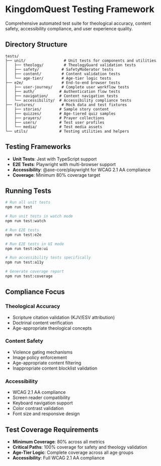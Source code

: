 # KingdomQuest Testing Framework

Comprehensive automated test suite for theological accuracy, content safety, accessibility compliance, and user experience quality.

## Directory Structure

```
tests/
├── unit/                 # Unit tests for components and utilities
│   ├── theology/         # TheologyGuard validation tests
│   ├── safety/          # SafetyModerator tests
│   ├── content/         # Content validation tests
│   └── age-tier/        # Age-tier logic tests
├── e2e/                 # End-to-end browser tests
│   ├── user-journey/    # Complete user workflow tests
│   ├── auth/           # Authentication flow tests
│   ├── navigation/     # Content navigation tests
│   └── accessibility/  # Accessibility compliance tests
├── fixtures/            # Mock data and test fixtures
│   ├── stories/        # Sample story content
│   ├── quizzes/        # Age-tiered quiz samples
│   ├── prayers/        # Prayer collections
│   ├── users/          # Test user profiles
│   └── media/          # Test media assets
└── utils/              # Testing utilities and helpers
```

## Testing Frameworks

- **Unit Tests**: Jest with TypeScript support
- **E2E Tests**: Playwright with multi-browser support
- **Accessibility**: @axe-core/playwright for WCAG 2.1 AA compliance
- **Coverage**: Minimum 80% coverage target

## Running Tests

```bash
# Run all unit tests
npm run test

# Run unit tests in watch mode
npm run test:watch

# Run E2E tests
npm run test:e2e

# Run E2E tests in UI mode
npm run test:e2e:ui

# Run accessibility tests specifically
npm run test:a11y

# Generate coverage report
npm run test:coverage
```

## Compliance Focus

### Theological Accuracy
- Scripture citation validation (KJV/ESV attribution)
- Doctrinal content verification
- Age-appropriate theological concepts

### Content Safety
- Violence gating mechanisms
- Image policy enforcement
- Age-appropriate content filtering
- Inappropriate content blocklist validation

### Accessibility
- WCAG 2.1 AA compliance
- Screen reader compatibility
- Keyboard navigation support
- Color contrast validation
- Font size and responsive design

## Test Coverage Requirements

- **Minimum Coverage**: 80% across all metrics
- **Critical Paths**: 100% coverage for safety and theology validation
- **Age-Tier Logic**: Complete coverage across all age groups
- **Accessibility**: Full WCAG 2.1 AA compliance